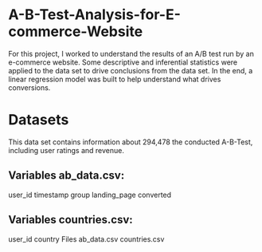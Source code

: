 # A-B-Test-Analysis-for-E-commerce-Website

For this project, I worked to understand the results of an A/B test run by an e-commerce website. Some descriptive and inferential statistics were applied to the data set to drive conclusions from the data set. In the end, a linear regression model was built to help understand what drives conversions. 

# Datasets
This data set contains information about 294,478 the conducted A-B-Test, including user ratings and revenue.

## Variables ab_data.csv:
user_id
timestamp
group
landing_page
converted

## Variables countries.csv:
user_id
country
Files
ab_data.csv
countries.csv
